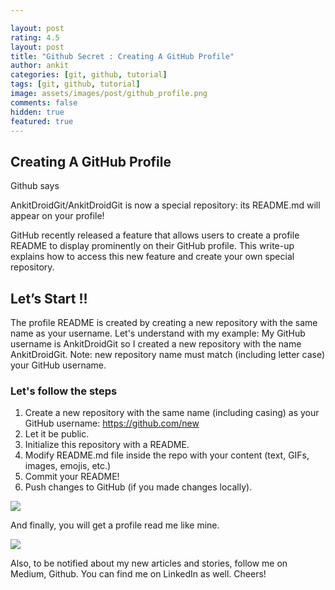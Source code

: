 ```yaml
---

layout: post
rating: 4.5
layout: post
title: "Github Secret : Creating A GitHub Profile"
author: ankit
categories: [git, github, tutorial]
tags: [git, github, tutorial]
image: assets/images/post/github_profile.png
comments: false
hidden: true
featured: true
---
```


## Creating A GitHub Profile

Github says

AnkitDroidGit/AnkitDroidGit is now a special repository: its README.md will appear on your profile!

GitHub recently released a feature that allows users to create a profile README to display prominently on their GitHub profile.
This write-up explains how to access this new feature and create your own special repository.

## Let’s Start !!

The profile README is created by creating a new repository with the same name as your username.
Let's understand with my example:
My GitHub username is AnkitDroidGit so I created a new repository with the name AnkitDroidGit.
Note: new repository name must match (including letter case) your GitHub username.

### Let's follow the steps

1. Create a new repository with the same name (including casing) as your GitHub username: https://github.com/new
1. Let it be public.
1. Initialize this repository with a README.
1. Modify README.md file inside the repo with your content (text, GIFs, images, emojis, etc.)
1. Commit your README!
1. Push changes to GitHub (if you made changes locally).

![](https://miro.medium.com/max/1400/1*iBP_8ZiavCJ5yz7rmaUPPg.png)

And finally, you will get a profile read me like mine.

![](../../assets/images/post/github_profile_full.png)

Also, to be notified about my new articles and stories, follow me on Medium, Github. You can find me on LinkedIn as well. Cheers!
